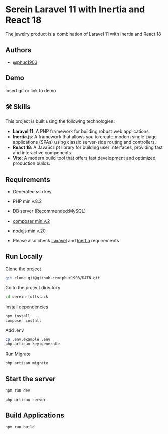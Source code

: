 
# Serein Laravel 11 with Inertia and React 18

The jewelry product is a combination of Laravel 11 with Inertia and React 18




## Authors

- [@phuc1903](https://github.com/phuc1903)


## Demo

Insert gif or link to demo


## 🛠 Skills
This project is built using the following technologies:

- **Laravel 11**: A PHP framework for building robust web applications.
- **Inertia.js**: A framework that allows you to create modern single-page applications (SPAs) using classic server-side routing and controllers.
- **React 18**: A JavaScript library for building user interfaces, providing fast and interactive components.
- **Vite**: A modern build tool that offers fast development and optimized production builds.

## Requirements
- Generated ssh key

- PHP min v.8.2

- DB server (Recommended:MySQL)

- [composer min v.2](https://getcomposer.org/download/)

- [nodejs min v.20](https://nodejs.org/en/download/prebuilt-installer)

- Please also check [Laravel](https://laravel.com/docs/11.x) and [Inertia](https://inertiajs.com/) requirements


## Run Locally

Clone the project

```bash
git clone git@github.com:phuc1903/DATN.git
```

Go to the project directory

```bash
cd serein-fullstack
``` 

Install dependencies

```bash
npm install
composer install
```

Add .env

```bash
cp .env.example .env
php artisan key:generate
```

Run Migrate

```bash
php artisan migrate
```

## Start the server

```bash
npm run dev
```

```bash
php artisan server
```
## Build Applications

```bash
npm run build
```
